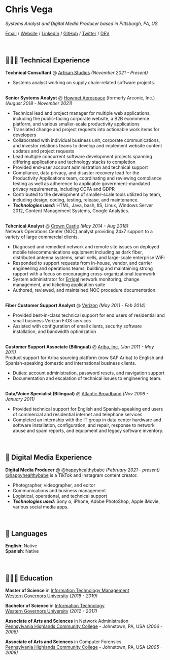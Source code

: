 # Chris Vega

_Systems Analyst and Digital Media Producer based in Pittsburgh, PA, US_ <br>

[Email](mailto:talk.to.twop0intfive@gmail.com) / [Website](https://koji.to/@his.panic.excellence/) / [LinkedIn](https://www.linkedin.com/in/chrisevega/) / [GitHub](https://github.com/chris-vega/) / [Twitter](https://twitter.com/vegaesthetic/) / [DEV](https://dev.to/chrisvega) <br><br><br>



## 👨🏻‍💻 Technical Experience

**Technical Consultant** @ [Artisan Studios](https://www.artisan-studios.com) _(November 2021 - Present)_ <br>
  - Systems analyst working on supply chain-related software projects.
<br><br>

**Senior Systems Analyst** @ [Howmet Aerospace](https://www.howmet.com/) (formerly Arconic, Inc.) _(August 2018 - November 2021)_ <br>
  - Technical lead and project manager for multiple web applications, including the public-facing corporate website, a B2B ecommerce platform, and various smaller-scale productivity applications
  - Translated change and project requests into actionable work items for developers
  - Collaborated with individual business unit, corporate communications, and investor relations teams to develop and implement website content updates and project requests
  - Lead multiple concurrent software development projects spanning differing applications and technology stacks to completion
  - Provided end-user account administration and technical support
  - Compliance, data privacy, and disaster recovery lead for the Productivity Applications team, coordinating and reviewing compliance testing as well as adherence to applicable government-mandated privacy requirements, including CCPA and GDPR
  - Contributed to the development of smaller-scale tools utilized by team, including design, coding, testing, release, and maintenance. 
  - **_Technologies used:_** HTML, Java, bash, IIS, Linux, Windows Server 2012, Content Management Systems, Google Analytics.
<br><br>

**Tehcnical Analyst** @ [Crown Castle](http://www.crowncastle.com/) _(May 2014 - Aug 2018)_ <br>
Network Operations Center (NOC) analyst providing 24x7 support to a variety of large commercial clients. <br>
  - Diagnosed and remedied network and remote site issues on deployed mobile telecommunications equipment including as dark fiber, distributed antenna systems, small cells, and large-scale enterprise WiFi
  - Responded to support requests from in-house, vendor, and carrier engineering and operations teams, building and maintaining strong rapport with a focus on encouraging cross-organizational teamwork
  - System administrator for [Errigal](https://www.errigal.com/) network monitoring, change management, and ticketing application suite
  - Authored, reviewed, and maintained NOC procedure documentation.
<br><br>

**Fiber Customer Support Analyst** @ [Verizon](https://www.verizon.com/) _(May 2011 - Feb 2014)_ <br>
  - Provided best-in-class technical support for end users of residential and small business Verizon FiOS services
  - Assisted with configuration of email clients, security software installation, and bandwidth optimization
<br><br>

**Customer Support Associate (Bilingual)** @ [Ariba, Inc.](https://www.ariba.com/) _(Jan 2011 - May 2011)_ <br>
Product support for Ariba sourcing platform (now SAP Ariba) to English and Spanish-speaking domestic and international business clients. <br>
  - Duties: account administration, password resets, and navigation support
  - Documentation and escalation of technical issues to engineering team.
<br><br>

**Data/Voice Specialist (Bilingual)** @ [Atlantic Broadband](https://www.atlanticbb.com/) _(Nov 2006 - January 2011)_ <br>
  - Provided technical support for English and Spanish-speaking end users of commercial and residential internet and telephone services
  - Completed an internship with the IT group in data center hardware and software installation, configuration, and repair, response to network abuse and spam reports, and equipment and legacy software inventory.
<br><br><br>
    
  
  
## 🎥 Digital Media Experience

**Digital Media Producer** @ [@happyhealthybabe](https://www.tiktok.com/@happyhealthybabe/) _(February 2021 - present)_ <br>
[@happyhealthybabe](https://www.tiktok.com/@happyhealthybabe/) is a TikTok and Instagram content creator.
  - Photographer, videographer, and editor
  - Communications and business management 
  - Logistical, operational, and technical support
  - **_Technologies used:_** Sony α, iPhone, Adobe PhotoShop, Apple iMovie, various social media apps.
<br><br><br>

  
  
## 💬 Languages

**English**: Native <br>
**Spanish**: Native
<br><br><br>

  
  
## 👨🏻‍🎓 Education

**Master of Science** in [Information Technology Management](https://www.wgu.edu/online-it-degrees/information-technology-management-masters-program.html)<br>
[Western Governors University](https://www.wgu.edu/) _(2018 - 2019)_ <br>

**Bachelor of Science** in [Information Technology](https://www.wgu.edu/online-it-degrees/information-technology-bachelors-program.html)<br>
[Western Governors University](https://www.wgu.edu/) _(2012 - 2017)_ <br>

**Associate of Arts and Sciences** in Network Administration<br>
[Pennsylvania Highlands Community College](https://www.pennhighlands.edu/) - Johnstown, PA, USA _(2006 - 2008)_ <br>

**Associate of Arts and Sciences** in Computer Forensics<br>
[Pennsylvania Highlands Community College](https://www.pennhighlands.edu/) - Johnstown, PA, USA _(2005 - 2008)_ <br>
